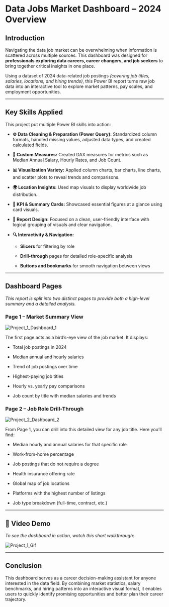# Data Jobs Market Dashboard – 2024 Overview
## Introduction
Navigating the data job market can be overwhelming when information is scattered across multiple sources. This dashboard was designed for **professionals exploring data careers, career changers, and job seekers** to bring together critical insights in one place.

Using a dataset of 2024 data-related job postings *(covering job titles, salaries, locations, and hiring trends)*, this Power BI report turns raw job data into an interactive tool to explore market patterns, pay scales, and employment opportunities.

---

## Key Skills Applied
This project put multiple Power BI skills into action:

- **⚙ Data Cleaning & Preparation (Power Query):** Standardized column formats, handled missing values, adjusted data types, and created calculated fields.

- **📐 Custom Measures:** Created DAX measures for metrics such as Median Annual Salary, Hourly Rates, and Job Count.

- **📊 Visualization Variety:** Applied column charts, bar charts, line charts, and scatter plots to reveal trends and comparisons.

- **🌍 Location Insights:** Used map visuals to display worldwide job distribution.

- **📌 KPI & Summary Cards:** Showcased essential figures at a glance using card visuals.

- **🎨 Report Design:** Focused on a clean, user-friendly interface with logical grouping of visuals and clear navigation.

- **🔍 Interactivity & Navigation:**

    - **Slicers** for filtering by role

    - **Drill-through** pages for detailed role-specific analysis

    - **Buttons and bookmarks** for smooth navigation between views

---

## Dashboard Pages

  *This report is split into two distinct pages to provide both a high-level summary and a detailed analysis.*

### Page 1 – Market Summary View

![Project_1_Dashboard_1](/First_Project/Page_1_img.png)

The first page acts as a bird’s-eye view of the job market. It displays:

- Total job postings in 2024

- Median annual and hourly salaries

- Trend of job postings over time

- Highest-paying job titles

- Hourly vs. yearly pay comparisons

- Job count by title with median salaries and trends

### Page 2 – Job Role Drill-Through

![Project_2_Dashboard_2](/First_Project/Page_2_img.png)

From Page 1, you can drill into this detailed view for any job title. Here you’ll find:

- Median hourly and annual salaries for that specific role

- Work-from-home percentage

- Job postings that do not require a degree

- Health insurance offering rate

- Global map of job locations

- Platforms with the highest number of listings

- Job type breakdown (full-time, contract, etc.)

---

## 🎥 Video Demo
*To see the dashboard in action, watch this short walkthrough:*

![Project_1_Gif](/First_Project/Project_1_Video.gif)

---

## Conclusion
This dashboard serves as a career decision-making assistant for anyone interested in the data field. By combining market statistics, salary benchmarks, and hiring patterns into an interactive visual format, it enables users to quickly identify promising opportunities and better plan their career trajectory.